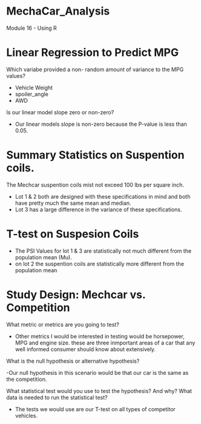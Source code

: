 # MechaCar_Analysis
Module 16 - Using R

# Linear Regression to Predict MPG
Which variabe provided a non- random amount of variance to the MPG values?
- Vehicle Weight
- spoiler_angle
- AWD

Is our linear model slope zero or non-zero?
- Our linear models slope is non-zero because the P-value is less than 0.05.

# Summary Statistics on Suspention coils.
The Mechcar suspention coils mist not exceed 100 lbs per square inch.
- Lot 1 & 2 both are designed with these specifications in mind and both have pretty much the same mean and median.
- Lot 3 has a large difference in the variance of these specifications.

# T-test on Suspesion Coils
- The PSI Values for lot 1 & 3 are statistically not much different from the population mean (Mu).
- on lot 2 the suspention coils are statistically more different from the population mean

# Study Design: Mechcar vs. Competition
What metric or metrics are you going to test?

- Other metrics I would be interested in testing would be horsepower, MPG and engine size. these are three inmportant areas of a car that any well informed consumer should know about extensively.

What is the null hypothesis or alternative hypothesis?

-Our null hypothesis in this scenario would be that our car is the same as the competition.

What statistical test would you use to test the hypothesis? And why? What data is needed to run the statistical test?

- The tests we would use are our T-test on all types of competitor vehicles.
